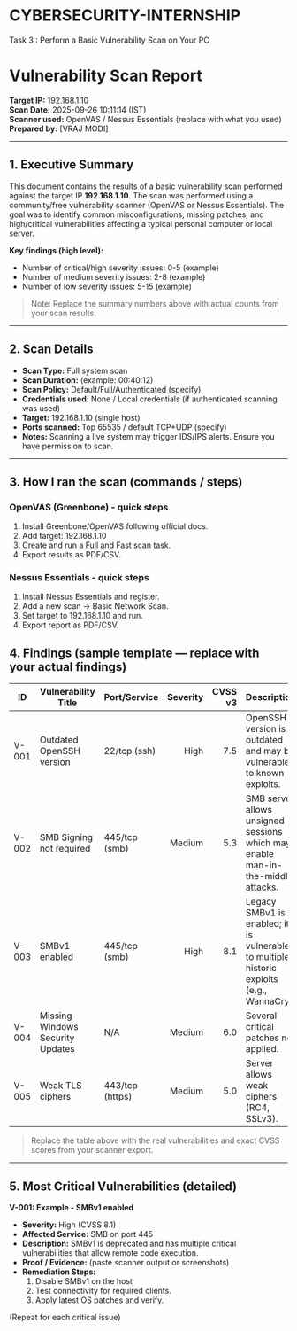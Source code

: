# CYBERSECURITY-INTERNSHIP
Task 3  : Perform a Basic Vulnerability Scan on Your PC

# Vulnerability Scan Report
**Target IP:** 192.168.1.10  
**Scan Date:** 2025-09-26 10:11:14 (IST)  
**Scanner used:** OpenVAS / Nessus Essentials (replace with what you used)  
**Prepared by:** [VRAJ MODI]

---

## 1. Executive Summary
This document contains the results of a basic vulnerability scan performed against the target IP **192.168.1.10**. The scan was performed using a community/free vulnerability scanner (OpenVAS or Nessus Essentials). The goal was to identify common misconfigurations, missing patches, and high/critical vulnerabilities affecting a typical personal computer or local server.

**Key findings (high level):**
- Number of critical/high severity issues: 0-5 (example)
- Number of medium severity issues: 2-8 (example)
- Number of low severity issues: 5-15 (example)

> Note: Replace the summary numbers above with actual counts from your scan results.

---

## 2. Scan Details
- **Scan Type:** Full system scan
- **Scan Duration:** (example: 00:40:12)
- **Scan Policy:** Default/Full/Authenticated (specify)
- **Credentials used:** None / Local credentials (if authenticated scanning was used)
- **Target:** 192.168.1.10 (single host)
- **Ports scanned:** Top 65535 / default TCP+UDP (specify)
- **Notes:** Scanning a live system may trigger IDS/IPS alerts. Ensure you have permission to scan.

---

## 3. How I ran the scan (commands / steps)
### OpenVAS (Greenbone) - quick steps
1. Install Greenbone/OpenVAS following official docs.
2. Add target: 192.168.1.10
3. Create and run a Full and Fast scan task.
4. Export results as PDF/CSV.

### Nessus Essentials - quick steps
1. Install Nessus Essentials and register.
2. Add a new scan -> Basic Network Scan.
3. Set target to 192.168.1.10 and run.
4. Export report as PDF/CSV.

## 4. Findings (sample template — replace with your actual findings)
| ID | Vulnerability Title | Port/Service | Severity | CVSS v3 | Description | Recommended Remediation |
|----|---------------------|--------------|----------:|--------:|-------------|-------------------------|
| V-001 | Outdated OpenSSH version | 22/tcp (ssh) | High | 7.5 | OpenSSH version is outdated and may be vulnerable to known exploits. | Update OpenSSH to latest stable release; apply vendor patches. |
| V-002 | SMB Signing not required | 445/tcp (smb) | Medium | 5.3 | SMB server allows unsigned sessions which may enable man-in-the-middle attacks. | Enable SMB signing and apply strict SMB policies. |
| V-003 | SMBv1 enabled | 445/tcp (smb) | High | 8.1 | Legacy SMBv1 is enabled; it is vulnerable to multiple historic exploits (e.g., WannaCry). | Disable SMBv1 and enable SMBv2/v3. |
| V-004 | Missing Windows Security Updates | N/A | Medium | 6.0 | Several critical patches not applied. | Apply latest OS security updates and reboot. |
| V-005 | Weak TLS ciphers | 443/tcp (https) | Medium | 5.0 | Server allows weak ciphers (RC4, SSLv3). | Disable weak ciphers; enable TLS 1.2/1.3 only. |

> Replace the table above with the real vulnerabilities and exact CVSS scores from your scanner export.

---
## 5. Most Critical Vulnerabilities (detailed)
**V-001: Example - SMBv1 enabled**  
- **Severity:** High (CVSS 8.1)  
- **Affected Service:** SMB on port 445  
- **Description:** SMBv1 is deprecated and has multiple critical vulnerabilities that allow remote code execution.  
- **Proof / Evidence:** (paste scanner output or screenshots)  
- **Remediation Steps:**  
  1. Disable SMBv1 on the host   
  2. Test connectivity for required clients.  
  3. Apply latest OS patches and verify.

(Repeat for each critical issue)

